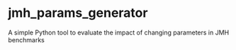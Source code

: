 # jmh_params_generator
A simple Python tool to evaluate the impact of changing parameters in JMH benchmarks
